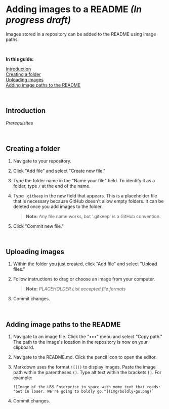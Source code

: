 # Adding images to a README *(In progress draft)*

Images stored in a repository can be added to the README using image paths.

<br />

**In this guide:**

[Introduction](#introduction)  
[Creating a folder](#creating-a-folder)  
[Uploading images](#uploading-images)  
[Adding image paths to the README](#adding-image-paths-to-the-readme)  

<br />

## Introduction

*Prerequisites*

<br />

## Creating a folder

1. Navigate to your repository.

1. Click "Add file" and select "Create new file."

1. Type the folder name in the "Name your file" field. To identify it as a folder, type `/` at the end of the name.

1. Type `.gitkeep` in the new field that appears. This is a placeholder file that is necessary because GitHub doesn't allow empty folders. It can be deleted once you add images to the folder.

   > **Note:** Any file name works, but '.gitkeep' is a GitHub convention. 

1. Click "Commit new file."

<br />

## Uploading images

1. Within the folder you just created, click "Add file" and select "Upload files."

1. Follow instructions to drag or choose an image from your computer.

   >**Note:** *PLACEHOLDER List accepted file formats*

1. Commit changes.

<br />

## Adding image paths to the README

1. Navigate to an image file. Click the "•••" menu and select "Copy path." The path to the image's location in the repository is now on your clipboard.

1. Navigate to the README.md. Click the pencil icon to open the editor.

1. Markdown uses the format `![]()` to display images. Paste the image path within the parentheses `()`. Type alt text within the brackets `[]`. For example: 

    ````
    ![Image of the USS Enterprise in space with meme text that reads: "Get in loser. We're going to boldly go."](img/boldly-go.png)`
    ````
    
1. Commit changes.
